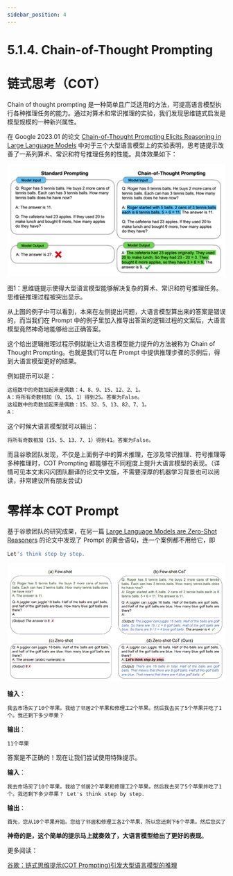 ```yaml
---
sidebar_position: 4
---
```


# 5.1.4. Chain-of-Thought Prompting

# 链式思考（COT）

Chain of thought prompting 是一种简单且广泛适用的方法，可提高语言模型执行各种推理任务的能力。通过对算术和常识推理的实验，我们发现思维链式启发是模型规模的一种新兴属性。

在 Google 2023.01 的论文 [Chain-of-Thought Prompting Elicits Reasoning in Large Language Models](../../%E5%8F%82%E8%80%83%E6%96%87%E6%A1%A3%E5%90%88%E9%9B%86/google-chain-of-thought-paper)  中对于三个大型语言模型上的实验表明，思考链提示改善了一系列算术、常识和符号推理任务的性能。具体效果如下：

![图1：思维链提示使得大型语言模型能够解决复杂的算术、常识和符号推理任务。思维链推理过程被突出显示。](../../assets/google-cot-paper-figure%201.png)

图1：思维链提示使得大型语言模型能够解决复杂的算术、常识和符号推理任务。思维链推理过程被突出显示。

从上图的例子中可以看到，本来在左侧提出问题，大语言模型算出来的答案是错误的，而当我们在 Prompt 中的例子里加入推导出答案的逻辑过程的文案后，大语言模型竟然神奇地能够给出正确答案。

这个给出逻辑推理过程示例就能让大语言模型能力提升的方法被称为 Chain of Thought Prompting。也就是我们可以在 Prompt 中提供推理步骤的示例后，得到大语言模型更好的结果。

例如提示可以是：

```jsx
这组数中的奇数加起来是偶数：4、8、9、15、12、2、1。
A：将所有奇数相加（9、15、1）得到25。答案为False。
这组数中的奇数加起来是偶数：15、32、5、13、82、7、1。
A：
```

这个时候大语言模型就可以输出：

```jsx
将所有奇数相加（15、5、13、7、1）得到41。答案为False。
```

而且谷歌团队发现，不仅是上面例子中的算术推理，在涉及常识推理、符号推理等多种推理时，COT Prompting 都能够在不同程度上提升大语言模型的表现。（详情可见本文末闪闪团队翻译的论文中文版，不需要深厚的机器学习背景也可以阅读，非常建议所有朋友尝试）

# 零样本 COT Prompt

基于谷歌团队的研究成果，在另一篇 [Large Language Models are Zero-Shot Reasoners](https://arxiv.org/abs/2205.11916) 的论文中发现了 Prompt 的黄金语句，连一个案例都不用给它，即

```jsx
Let's think step by step.
```

![Untitled](../../assets/zero-shot-prompt-example.png)

**输入**：

```
我去市场买了10个苹果。我给了邻居2个苹果和修理工2个苹果。然后我去买了5个苹果并吃了1个。我还剩下多少苹果？
```

**输出**：

```
11个苹果
```

答案是不正确的！现在让我们尝试使用特殊提示。

**输入**：

```
我去市场买了10个苹果。我给了邻居2个苹果和修理工2个苹果。然后我去买了5个苹果并吃了1个。我还剩下多少苹果？ Let's think step by step.
```

**输出**：

```jsx
首先，您从10个苹果开始。您给了邻居和修理工各2个苹果，所以您还剩下6个苹果。然后您买了5个苹果，所以现在您有11个苹果。最后，您吃了1个苹果，所以您还剩下10个苹果。
```

**神奇的是，这个简单的提示马上就奏效了，大语言模型给出了更好的表现**。

更多阅读：

[谷歌：链式思维提示(COT Prompting)引发大型语言模型的推理](../../%E5%8F%82%E8%80%83%E6%96%87%E6%A1%A3%E5%90%88%E9%9B%86/google-chain-of-thought-paper)